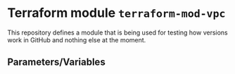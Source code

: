 # Terraform module `terraform-mod-vpc`

This repository defines a module that is being used for testing how versions work in GitHub and nothing else at the moment.

## Parameters/Variables

